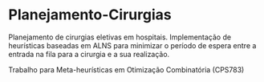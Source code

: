 # Planejamento-Cirurgias
Planejamento de cirurgias eletivas em hospitais. Implementação de heurísticas baseadas em ALNS para minimizar o período de espera entre a entrada na fila para a cirurgia e a sua realização.

Trabalho para Meta-heurísticas em Otimização Combinatória (CPS783)
